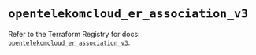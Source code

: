 # `opentelekomcloud_er_association_v3`

Refer to the Terraform Registry for docs: [`opentelekomcloud_er_association_v3`](https://registry.terraform.io/providers/opentelekomcloud/opentelekomcloud/1.36.18/docs/resources/er_association_v3).
